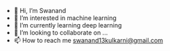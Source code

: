 - 👋 Hi, I’m Swanand
- 👀 I’m interested in machine learning
- 🌱 I’m currently learning deep learning
- 💞️ I’m looking to collaborate on ...
- 📫 How to reach me swanand13kulkarni@gmail.com

<!---
RiCkSaNcHeZ162/RiCkSaNcHeZ162 is a ✨ special ✨ repository because its `README.md` (this file) appears on your GitHub profile.
You can click the Preview link to take a look at your changes.
--->
